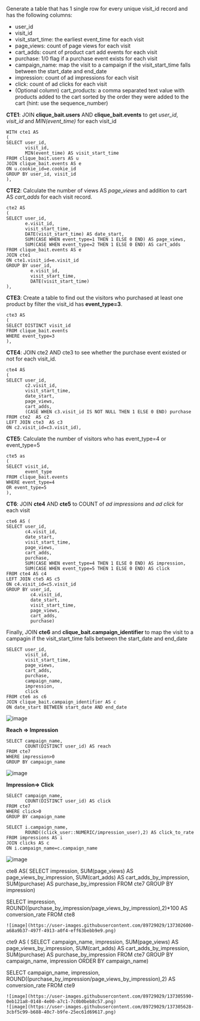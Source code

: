 Generate a table that has 1 single row for every unique visit_id record and has the following columns:

- user_id
- visit_id
- visit_start_time: the earliest event_time for each visit
- page_views: count of page views for each visit
- cart_adds: count of product cart add events for each visit
- purchase: 1/0 flag if a purchase event exists for each visit
- campaign_name: map the visit to a campaign if the visit_start_time falls between the start_date and end_date
- impression: count of ad impressions for each visit
- click: count of ad clicks for each visit
- (Optional column) cart_products: a comma separated text value with products added to the cart sorted by the order they were added to the cart (hint: use the sequence_number)

__CTE1__: JOIN __clique_bait.users__ AND __clique_bait.events__ to get _user_id_, _visit_id_ and _MIN(event_time)_ for each visit_id
```
WITH cte1 AS
(
SELECT user_id, 
       visit_id, 
       MIN(event_time) AS visit_start_time
FROM clique_bait.users AS u
JOIN clique_bait.events AS e
ON u.cookie_id=e.cookie_id
GROUP BY user_id, visit_id
),
```
__CTE2__: Calculate the number of views AS _page_views_ and addition to cart AS _cart_adds_ for each visit record.  
```
cte2 AS
(
SELECT user_id, 
       e.visit_id, 
       visit_start_time,
       DATE(visit_start_time) AS date_start, 
       SUM(CASE WHEN event_type=1 THEN 1 ELSE 0 END) AS page_views, 
       SUM(CASE WHEN event_type=2 THEN 1 ELSE 0 END) AS cart_adds
FROM clique_bait.events AS e
JOIN cte1
ON cte1.visit_id=e.visit_id
GROUP BY user_id, 
         e.visit_id, 
         visit_start_time,
         DATE(visit_start_time)
),
```
__CTE3__: Create a table to find out the visitors who purchased at least one product by filter the visit_id has __event_type=3__.
```
cte3 AS 
(
SELECT DISTINCT visit_id
FROM clique_bait.events
WHERE event_type=3
),
```
__CTE4__: JOIN cte2 AND cte3 to see whether the purchase event existed or not for each visit_id. 
```
cte4 AS
(                                   
SELECT user_id, 
       c2.visit_id, 
       visit_start_time, 
       date_start, 
       page_views, 
       cart_adds, 
       (CASE WHEN c3.visit_id IS NOT NULL THEN 1 ELSE 0 END) purchase
FROM cte2  AS c2                        
LEFT JOIN cte3  AS c3                   
ON c2.visit_id=c3.visit_id),
```
__CTE5__: Calculate the number of visitors who has event_type=4 or event_type=5
```
cte5 as 
(        
SELECT visit_id, 
       event_type
FROM clique_bait.events                                   
WHERE event_type=4 
OR event_type=5
),
```
__CT6__: JOIN __cte4__ AND __cte5__ to COUNT of _ad impressions_ and _ad click_ for each visit 
```
cte6 AS (                                   
SELECT user_id, 
       c4.visit_id, 
       date_start, 
       visit_start_time, 
       page_views, 
       cart_adds, 
       purchase, 
       SUM(CASE WHEN event_type=4 THEN 1 ELSE 0 END) AS impression, 
       SUM(CASE WHEN event_type=5 THEN 1 ELSE 0 END) AS click
FROM cte4 AS c4
LEFT JOIN cte5 AS c5
ON c4.visit_id=c5.visit_id
GROUP BY user_id, 
         c4.visit_id, 
         date_start, 
         visit_start_time,
         page_views, 
         cart_adds, 
         purchase)
```
Finally, JOIN __cte6__ and __clique_bait.campaign_identifier__ to map the visit to a campagin if the visit_start_time falls between the start_date and end_date
```
SELECT user_id, 
       visit_id, 
       visit_start_time, 
       page_views, 
       cart_adds, 
       purchase, 
       campaign_name, 
       impression, 
       click
FROM cte6 as c6                                   
JOIN clique_bait.campaign_identifier AS c                                 
ON date_start BETWEEN start_date AND end_date 
```

![image](https://user-images.githubusercontent.com/89729029/137249734-b6bda5e3-76fd-4739-bb39-9a9b6ac67b1e.png)

__Reach => Impression__
```
SELECT campaign_name, 
       COUNT(DISTINCT user_id) AS reach
FROM cte7
WHERE impression>0
GROUP BY campaign_name
```
![image](https://user-images.githubusercontent.com/89729029/137332659-99ab7f0d-d8e2-438f-9656-31f3a0931409.png)

__Impression=> Click__
```
SELECT campaign_name, 
       COUNT(DISTINCT user_id) AS click
FROM cte7
WHERE click>0
GROUP BY campaign_name
```
```
SELECT i.campaign_name, 
       ROUND((click_user::NUMERIC/impression_user),2) AS click_to_rate
FROM impressions AS i
JOIN clicks AS c
ON i.campaign_name=c.campaign_name             
```
![image](https://user-images.githubusercontent.com/89729029/137336056-47bb1270-d727-4cdf-84db-87c93b8acc93.png)

cte8 AS(
SELECT impression, 
       SUM(page_views) AS page_views_by_impression, 
       SUM(cart_adds) AS cart_adds_by_impression, 
       SUM(purchase) AS purchase_by_impression
FROM cte7
GROUP BY impression)

SELECT impression, ROUND((purchase_by_impression/page_views_by_impression),2)*100 AS conversion_rate
FROM cte8
```
![image](https://user-images.githubusercontent.com/89729029/137302600-a68a9b37-497f-4913-a0f4-eff63bebb9e9.png)
```
cte9 AS
(
SELECT campaign_name, 
       impression, 
       SUM(page_views) AS page_views_by_impression, 
       SUM(cart_adds) AS cart_adds_by_impression, 
       SUM(purchase) AS purchase_by_impression
FROM cte7
GROUP BY campaign_name, 
         impression
ORDER BY campaign_name)

SELECT campaign_name, 
       impression, 
       ROUND((purchase_by_impression/page_views_by_impression),2) AS conversion_rate
FROM cte9
```
![image](https://user-images.githubusercontent.com/89729029/137305590-0eb121a8-0148-4e00-a7c1-7c0b0beb8c57.png)
![image](https://user-images.githubusercontent.com/89729029/137305628-3cbf5c99-b688-40c7-b9fe-25ec61d69617.png)
